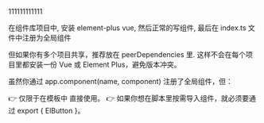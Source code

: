 111111111111

在组件库项目中, 安装 element-plus vue, 然后正常的写组件, 最后在 index.ts 文件中注册为全局组件

但如果你有多个项目共享，推荐放在 peerDependencies 里. 这样不会在每个项目里都安装一份 Vue 或 Element Plus，避免版本冲突。

虽然你通过 app.component(name, component) 注册了全局组件，但：

👉 仅限于在模板中 <ElButton /> 直接使用。
👉 如果你想在脚本里按需导入组件，就必须要通过 export { ElButton }。